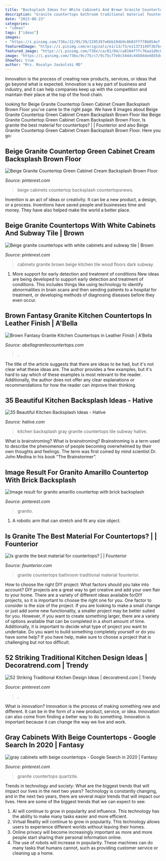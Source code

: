 ```yaml
---
title: "Backsplash Ideas For White Cabinets And Brown Granite Countertops : Gray Cabinets With Beige Countertops"
description: "Granite countertops bathroom traditional material founterior"
date: "2023-08-23"
categories:
- "ideas"
tags: ["ideas"]
images:
- "https://i.pinimg.com/736x/22/95/39/2295397e6bb19db9c8b03fff78b054ef.jpg"
featuredImage: "https://i.pinimg.com/originals/e1/13/73/e11373149f3b7bc616f1a1ae8a309e31.jpg"
featured_image: "https://i.pinimg.com/736x/ca/81/04/ca8104f7fc76aa1d9c0067ad7ca2bef8.jpg"
image: "https://i.pinimg.com/736x/9c/75/c7/9c75c77e6c5444c44504de4855dde8fc.jpg"
ShowToc: true
author: "Mrs. Rosalyn Jaskolski MD"
---
```



Innovation is the process of creating new products, services, or ideas that go beyond what is expected. Innovation is a key part of business and industry, and it can help companies keep up with the competition and maintain their place at the top of the food chain.

	

		
looking for Beige Granite Countertop Green Cabinet Cream Backsplash Brown Floor you've came to the right page. We have 8 Images about Beige Granite Countertop Green Cabinet Cream Backsplash Brown Floor like Beige Granite Countertop Green Cabinet Cream Backsplash Brown Floor, Is granite the best material for countertops? | | Founterior and also Beige Granite Countertop Green Cabinet Cream Backsplash Brown Floor. Here you go:
		
    
## Beige Granite Countertop Green Cabinet Cream Backsplash Brown Floor

<img loading=lazy src="https://i.pinimg.com/originals/e1/13/73/e11373149f3b7bc616f1a1ae8a309e31.jpg" onerror="this.onerror=null;this.src='https://tse2.mm.bing.net/th?id=OIP.llYEKUQj8yOCBSYs-_986QHaLH&amp;pid=15.1';" alt="Beige Granite Countertop Green Cabinet Cream Backsplash Brown Floor">

_Source: pinterest.com_

>beige cabinets countertop backsplash countertopsnews. 

	

Invention is an act of ideas or creativity. It can be a new product, a design, or a process. Inventions have saved people and businesses time and money. They have also helped make the world a better place.

    
## Beige Granite Countertops With White Cabinets And Subway Tile | Brown

<img loading=lazy src="https://i.pinimg.com/736x/8e/d0/17/8ed01757939d79dd3fc6319717ef90db--antique-white-cabinets-dark-wood-floors.jpg" onerror="this.onerror=null;this.src='https://tse4.mm.bing.net/th?id=OIP.WbJOnbmLyPSrnVREGhVeFQHaMV&amp;pid=15.1';" alt="Beige granite countertops with white cabinets and subway tile | Brown">

_Source: pinterest.com_

>cabinets granite brown beige kitchen tile wood floors dark subway. 

	

1) More support for early detection and treatment of conditions
New ideas are being developed to support early detection and treatment of conditions. This includes things like using technology to identify abnormalities in brain scans and then sending patients to a hospital for treatment, or developing methods of diagnosing diseases before they even occur.

    
## Brown Fantasy Granite Kitchen Countertops In Leather Finish | A&#039;Bella

<img loading=lazy src="https://www.abellagranitecountertops.com/wp-content/uploads/2019/11/70837764_10157574041709476_2272718314461462528_n-800x600.jpg" onerror="this.onerror=null;this.src='https://tse4.mm.bing.net/th?id=OIP.gVIBFemj43wz8DOGg_DhOAHaFj&amp;pid=15.1';" alt="Brown Fantasy Granite Kitchen Countertops in Leather Finish | A&#039;Bella">

_Source: abellagranitecountertops.com_

>. 

	

The title of the article suggests that there are ideas to be had, but it's not clear what these ideas are. The author provides a few examples, but it's hard to say which of these examples is most relevant to the reader. Additionally, the author does not offer any clear explanations or recommendations for how the reader can improve their thinking.

    
## 35 Beautiful Kitchen Backsplash Ideas - Hative

<img loading=lazy src="https://hative.com/wp-content/uploads/2016/05/kitchen-backsplash-ideas/34-kitchen-backsplash-ideas.jpg" onerror="this.onerror=null;this.src='https://tse2.mm.bing.net/th?id=OIP.cc_5TqUNTNBRhz8wNu9v9AHaLG&amp;pid=15.1';" alt="35 Beautiful Kitchen Backsplash Ideas - Hative">

_Source: hative.com_

>kitchen backsplash gray granite countertops tile subway hative. 

	

What is brainstroming?
What is brainstroming? Brainstroming is a term used to describe the phenomenon of people becoming overwhelmed by their own thoughts and feelings. The term was first coined by mind scientist Dr. John Medina in his book “The Brainstormer”.

    
## Image Result For Granito Amarillo Countertop With Brick Backsplash

<img loading=lazy src="https://i.pinimg.com/736x/22/95/39/2295397e6bb19db9c8b03fff78b054ef.jpg" onerror="this.onerror=null;this.src='https://tse1.mm.bing.net/th?id=OIP.NC9MjvGofkGkbjqxgBirygHaLH&amp;pid=15.1';" alt="Image result for granito amarillo countertop with brick backsplash">

_Source: pinterest.com_

>granito. 

	

1. A robotic arm that can stretch and fit any size object.

    
## Is Granite The Best Material For Countertops? | | Founterior

<img loading=lazy src="https://founterior.com/wp-content/uploads/2014/10/White-bathroom-granite-countertops-used-in-a-traditional-design.jpg" onerror="this.onerror=null;this.src='https://tse1.mm.bing.net/th?id=OIP.CF_lxjxxXclXq4N6F_wigAHaLH&amp;pid=15.1';" alt="Is granite the best material for countertops? | | Founterior">

_Source: founterior.com_

>granite countertops bathroom traditional material founterior. 

	

How to choose the right DIY project: What factors should you take into account?
DIY projects are a great way to get creative and add your own flair to your home. There are a variety of different ideas available forDIY projects, so it is important to choose the right one for you. One factor to consider is the size of the project. If you are looking to make a small change or just add some new functionality, a smaller project may be better suited for you. However, if you want to create something larger, there are a variety of options available that can be completed in a short amount of time. Additionally, it is important to decide what type of project you want to undertake. Do you want to build something completely yourself or do you have some help? If you have help, make sure to choose a project that is challenging but not too difficult.

    
## 52 Striking Traditional Kitchen Design Ideas | Decoratrend.com | Trendy

<img loading=lazy src="https://i.pinimg.com/736x/9c/75/c7/9c75c77e6c5444c44504de4855dde8fc.jpg" onerror="this.onerror=null;this.src='https://tse1.mm.bing.net/th?id=OIP.q3JPcSrQawa3SKVMngSJngHaK6&amp;pid=15.1';" alt="52 Striking Traditional Kitchen Design Ideas | decoratrend.com | Trendy">

_Source: pinterest.com_

>. 

	

What is innovation?
Innovation is the process of making something new and different. It can be in the form of a new product, service, or idea. Innovation can also come from finding a better way to do something. Innovation is important because it can change the way we live and work.

    
## Gray Cabinets With Beige Countertops - Google Search In 2020 | Fantasy

<img loading=lazy src="https://i.pinimg.com/736x/ca/81/04/ca8104f7fc76aa1d9c0067ad7ca2bef8.jpg" onerror="this.onerror=null;this.src='https://tse4.mm.bing.net/th?id=OIP.e1zeP3g6eKYvevJUTTs8PQHaFj&amp;pid=15.1';" alt="gray cabinets with beige countertops - Google Search in 2020 | Fantasy">

_Source: pinterest.com_

>granite countertops quartzite. 

	

Trends in technology and society: What are the biggest trends that will impact our lives in the next two years?
Technology is constantly changing, and in the next two years, there are several major trends that will impact our lives. Here are some of the biggest trends that we can expect to see: 
1) AI will continue to grow in popularity and influence. This technology has the ability to make many tasks easier and more efficient. 
2) Virtual Reality will continue to grow in popularity. This technology allows users to experience different worlds without leaving their homes. 
3) Online privacy will become increasingly important as more and more people start sharing their personal information online. 
4) The use of robots will increase in popularity. These machines can do many tasks that humans cannot, such as providing customer service or cleaning up a home.

